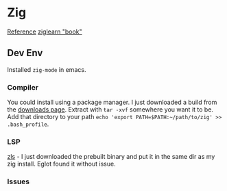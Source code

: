 # Zig

[Reference](https://ziglang.org)
[ziglearn "book"](https://ziglearn.org)

## Dev Env

Installed `zig-mode` in emacs.

### Compiler
You could install using a package manager.
I just downloaded a build from the [downloads page](https://ziglang.org/download).
Extract with `tar -xvf` somewhere you want it to be.
Add that directory to your path `echo 'export PATH=$PATH:~/path/to/zig' >> .bash_profile`.

### LSP
[zls](https://github.com/zigtools/zls/wiki/Installation#prebuilt-binaries) - I just downloaded the prebuilt binary and put it in the same dir as my zig install. Eglot found it without issue.

### Issues

